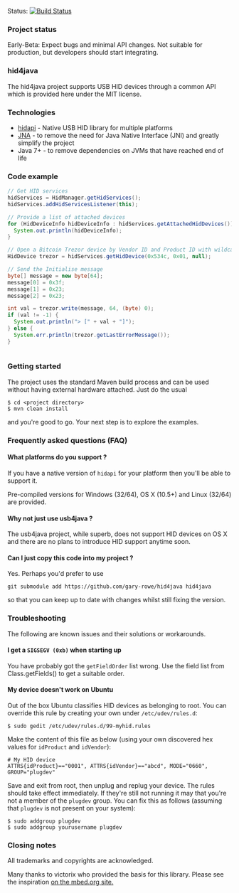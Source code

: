 Status: [![Build Status](https://travis-ci.org/gary-rowe/hid4java.png?branch=master)](https://travis-ci.org/gary-rowe/hid4java)

### Project status

Early-Beta: Expect bugs and minimal API changes. Not suitable for production, but developers should start integrating.

### hid4java 

The hid4java project supports USB HID devices through a common API which is provided here under the MIT license.

### Technologies

* [hidapi](https://github.com/signal11/hidapi) - Native USB HID library for multiple platforms
* [JNA](https://github.com/twall/jna) - to remove the need for Java Native Interface (JNI) and greatly simplify the project
* Java 7+ - to remove dependencies on JVMs that have reached end of life

### Code example

```java
// Get HID services
hidServices = HidManager.getHidServices();
hidServices.addHidServicesListener(this);

// Provide a list of attached devices
for (HidDeviceInfo hidDeviceInfo : hidServices.getAttachedHidDevices()) {
  System.out.println(hidDeviceInfo);
}

// Open a Bitcoin Trezor device by Vendor ID and Product ID with wildcard serial number
HidDevice trezor = hidServices.getHidDevice(0x534c, 0x01, null);

// Send the Initialise message
byte[] message = new byte[64];
message[0] = 0x3f;
message[1] = 0x23;
message[2] = 0x23;

int val = trezor.write(message, 64, (byte) 0);
if (val != -1) {
  System.out.println("> [" + val + "]");
} else {
  System.err.println(trezor.getLastErrorMessage());
}
    
```
 
### Getting started

The project uses the standard Maven build process and can be used without having external hardware attached. Just do the usual

```
$ cd <project directory>
$ mvn clean install
```

and you're good to go. Your next step is to explore the examples.

### Frequently asked questions (FAQ)

#### What platforms do you support ?

If you have a native version of `hidapi` for your platform then you'll be able to support it. 

Pre-compiled versions for Windows (32/64), OS X (10.5+) and Linux (32/64) are provided.

#### Why not just use usb4java ?

The usb4java project, while superb, does not support HID devices on OS X and there are no plans to introduce HID support anytime soon.
 
#### Can I just copy this code into my project ?

Yes. Perhaps you'd prefer to use 

```
git submodule add https://github.com/gary-rowe/hid4java hid4java 
```
so that you can keep up to date with changes whilst still fixing the version. 


### Troubleshooting

The following are known issues and their solutions or workarounds.

#### I get a `SIGSEGV (0xb)` when starting up

You have probably got the `getFieldOrder` list wrong. Use the field list from Class.getFields() to get a suitable order.

#### My device doesn't work on Ubuntu

Out of the box Ubuntu classifies HID devices as belonging to root. You can override this rule by creating your own under `/etc/udev/rules.d`:

```
$ sudo gedit /etc/udev/rules.d/99-myhid.rules
```

Make the content of this file as below (using your own discovered hex values for `idProduct` and `idVendor`):

```
# My HID device
ATTRS{idProduct}=="0001", ATTRS{idVendor}=="abcd", MODE="0660", GROUP="plugdev"
```

Save and exit from root, then unplug and replug your device. The rules should take effect immediately. If they're still not 
running it may that you're not a member of the `plugdev` group. You can fix this as follows (assuming that `plugdev` is not present on 
your system):

```
$ sudo addgroup plugdev
$ sudo addgroup yourusername plugdev 
```

### Closing notes

All trademarks and copyrights are acknowledged.

Many thanks to victorix who provided the basis for this library. Please see the inspiration <a href="http://developer.mbed.org/cookbook/USBHID-bindings-">on the mbed.org site.</a></p>
